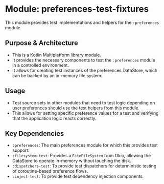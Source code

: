 # Module: preferences-test-fixtures

This module provides test implementations and helpers for the `:preferences` module.

## Purpose & Architecture

- This is a Kotlin Multiplatform library module.
- It provides the necessary components to test the `:preferences` module in a controlled environment.
- It allows for creating test instances of the preferences DataStore, which can be backed by an in-memory file system.

## Usage

- Test source sets in other modules that need to test logic depending on user preferences should use the test helpers from this module.
- This allows for setting specific preference values for a test and verifying that the application logic reacts correctly.

## Key Dependencies

- `:preferences`: The main preferences module for which this provides test support.
- `:filesystem-test`: Provides a `FakeFileSystem` from Okio, allowing the DataStore to operate in-memory without touching the disk.
- `:dispatchers-test`: To provide test dispatchers for deterministic testing of coroutine-based preference flows.
- `:inject-test`: To provide test dependency injection components.
